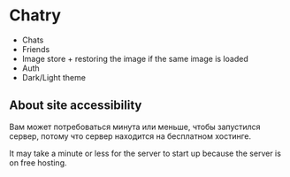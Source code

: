 # Chatry

* Chats
* Friends
* Image store + restoring the image if the same image is loaded
* Auth
* Dark/Light theme

## About site accessibility
Вам может потребоваться минута или меньше, чтобы запустился сервер, потому что сервер находится на бесплатном хостинге.

It may take a minute or less for the server to start up because the server is on free hosting.

